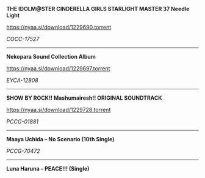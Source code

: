 **THE IDOLM@STER CINDERELLA GIRLS STARLIGHT MASTER 37 Needle Light**

https://nyaa.si/download/1229690.torrent

*COCC-17527*

----------------------------
**Nekopara Sound Collection Album**

https://nyaa.si/download/1229697.torrent

*EYCA-12808*

-----------------------------
**SHOW BY ROCK!! Mashumairesh!! ORIGINAL SOUNDTRACK**

https://nyaa.si/download/1229728.torrent

*PCCG-01881*

------------------------------
**Maaya Uchida – No Scenario (10th Single)**

*PCCG-70472*

-------------------------------
**Luna Haruna – PEACE!!! (Single)**
